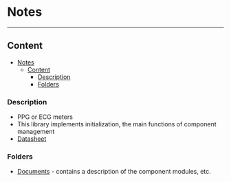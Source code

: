 # Notes
___
## Content
- [Notes](#notes)
  - [Content](#content)
    - [Description](#description)
    - [Folders](#folders)

### Description
- PPG or ECG meters
- This library implements initialization, the main functions of component management
- [Datasheet](Documents/afe49i30.pdf)

### Folders
- [Documents](Documents) - contains a description of the component modules, etc.
